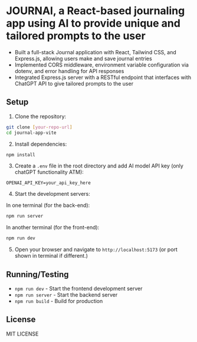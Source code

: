 # JOURNAI, a React-based journaling app using AI to provide unique and tailored prompts to the user

- Built a full-stack Journal application with React, Tailwind CSS, and Express.js, allowing users make and save journal entries
- Implemented CORS middleware, environment variable configuration via dotenv, and error handling for API responses
- Integrated Express.js server with a RESTful endpoint that interfaces with ChatGPT API to give tailored prompts to the user


## Setup

1. Clone the repository:
```bash
git clone [your-repo-url]
cd journal-app-vite
```

2. Install dependencies:
```bash
npm install
```

3. Create a `.env` file in the root directory and add AI model API key (only chatGPT functionality ATM):
```
OPENAI_API_KEY=your_api_key_here
```

4. Start the development servers:

In one terminal (for the back-end):
```bash
npm run server
```

In another terminal (for the front-end):
```bash
npm run dev
```

5. Open your browser and navigate to `http://localhost:5173` (or port shown in terminal if different.)

## Running/Testing

- `npm run dev` - Start the frontend development server
- `npm run server` - Start the backend server
- `npm run build` - Build for production

## License

MIT LICENSE
